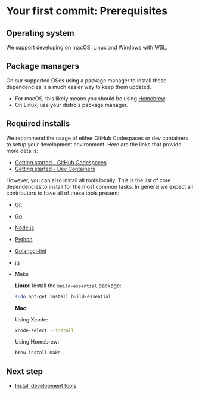 # Your first commit: Prerequisites

<!--
    Note: some of this content is synchronized with the prerequisites guide for simplicity. Keep these in sync!
-->

## Operating system

We support developing on macOS, Linux and Windows with [WSL](https://docs.microsoft.com/windows/wsl/install).

## Package managers

On our supported OSes using a package manager to install these dependencies is a much easier way to keep them updated.

- For macOS, this likely means you should be using [Homebrew](https://brew.sh/).
- On Linux, use your distro's package manager.

## Required installs

We recommend the usage of either GitHub Codespaces or dev containers to setup your development environment. Here are the links that provide more details:

- [Getting started - GitHub Codespaces](../contributing-code-prerequisites/README.md#github-codespaces)
- [Getting started - Dev Containers](../contributing-code-prerequisites/README.md#vs-code-and-dev-container)

However, you can also install all tools locally. This is the list of core dependencies to install for the most common tasks. In general we expect all contributors to have all of these tools present:

- [Git](https://git-scm.com/downloads)
- [Go](https://golang.org/doc/install)
- [Node.js](https://nodejs.org/en/)
- [Python](https://www.python.org/downloads/)
- [Golangci-lint](https://golangci-lint.run/usage/install/#local-installation)
- [jq](https://jqlang.github.io/jq/download/)  
- Make  

  **Linux**: Install the `build-essential` package:

  ```bash
  sudo apt-get install build-essential
  ```

  **Mac**:

  Using Xcode:
  
  ```bash  
  xcode-select --install
  ```
  
  Using Homebrew:

  ```bash  
  brew install make
  ```

## Next step

- [Install development tools](first-commit-01-development-tools.md)
